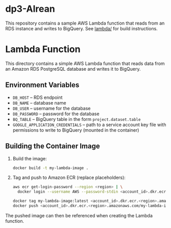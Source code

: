 # dp3-Alrean

This repository contains a sample AWS Lambda function that reads from an RDS
instance and writes to BigQuery. See [lambda/](lambda/README.md) for build
instructions.

# Lambda Function

This directory contains a simple AWS Lambda function that reads data from an
Amazon RDS PostgreSQL database and writes it to BigQuery.

## Environment Variables

- `DB_HOST` – RDS endpoint
- `DB_NAME` – database name
- `DB_USER` – username for the database
- `DB_PASSWORD` – password for the database
- `BQ_TABLE` – BigQuery table in the form `project.dataset.table`
- `GOOGLE_APPLICATION_CREDENTIALS` – path to a service account key file with
  permissions to write to BigQuery (mounted in the container)

## Building the Container Image

1. Build the image:

   ```sh
   docker build -t my-lambda-image .
   ```

2. Tag and push to Amazon ECR (replace placeholders):

   ```sh
   aws ecr get-login-password --region <region> | \
     docker login --username AWS --password-stdin <account_id>.dkr.ecr.<region>.amazonaws.com

   docker tag my-lambda-image:latest <account_id>.dkr.ecr.<region>.amazonaws.com/my-lambda-image:latest
   docker push <account_id>.dkr.ecr.<region>.amazonaws.com/my-lambda-image:latest
   ```

The pushed image can then be referenced when creating the Lambda function.